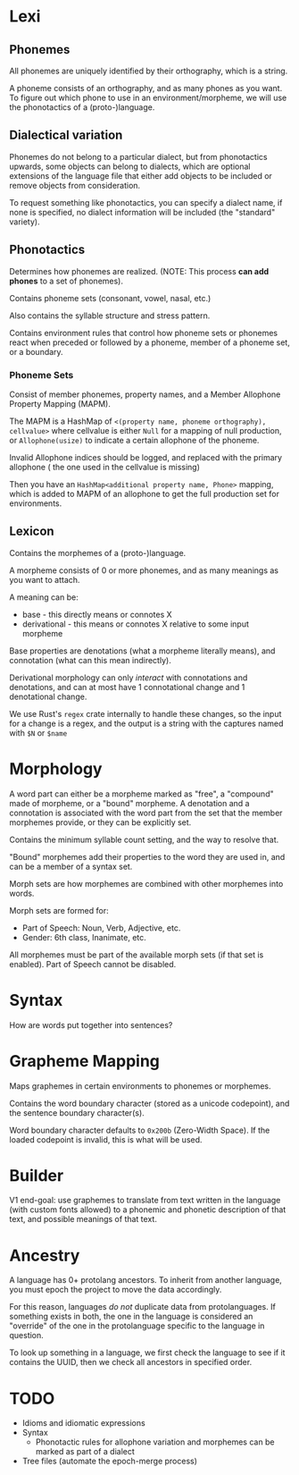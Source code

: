 # Lexi

## Phonemes

All phonemes are uniquely identified by their orthography,
which is a string.

A phoneme consists of an orthography, and as many phones as you want.
To figure out which phone to use in an environment/morpheme, we will use the phonotactics
of a (proto-)language.

## Dialectical variation

Phonemes do not belong to a particular dialect, but
from phonotactics upwards, some objects can belong to dialects, which
are optional extensions of the language file that either add objects
to be included or remove objects from consideration.

To request something like phonotactics, you can specify a dialect name, if none is specified, no dialect information will be included
(the "standard" variety).

## Phonotactics

Determines how phonemes are realized. (NOTE:
This process **can add phones** to a set of phonemes).

Contains phoneme sets (consonant, vowel, nasal, etc.)

Also contains the syllable structure and stress pattern.

Contains environment rules that control how phoneme sets or phonemes
react when preceded or followed by a phoneme, member of a phoneme set, or a
boundary.

### Phoneme Sets

Consist of member phonemes, property names, and a Member Allophone
Property Mapping (MAPM).

The MAPM is a HashMap of `<(property name, phoneme orthography), cellvalue>`
where cellvalue is either `Null` for a mapping of null production,
or `Allophone(usize)` to indicate a certain allophone of the phoneme.

Invalid Allophone indices should be logged, and replaced with the primary allophone (
the one used in the cellvalue is missing)

Then you have an `HashMap<additional property name, Phone>` mapping, which
is added to MAPM of an allophone to get the full production set for environments.

## Lexicon

Contains the morphemes of a (proto-)language.

A morpheme consists of 0 or more phonemes, and as many
meanings as you want to attach.

A meaning can be:
- base - this directly means or connotes X
- derivational - this means or connotes X relative to some input morpheme

Base properties are denotations (what a morpheme literally means),
and connotation (what can this mean indirectly).

Derivational morphology can only *interact* with connotations and denotations,
and can at most have 1 connotational change and 1 denotational change.

We use Rust's `regex` crate internally to handle these changes, so the input for a change is
a regex, and the output is a string with the captures named with `$N` or `$name`

# Morphology

A word part can either be a morpheme marked as "free",
a "compound" made of morpheme,
or a "bound" morpheme. A denotation and a connotation
is associated with the word part from the set that the member morphemes
provide, or they can be explicitly set.

Contains the minimum syllable count setting, and the way to resolve that.

"Bound" morphemes add their properties to the word they are used in, and
can be a member of a syntax set.

Morph sets are how morphemes are combined with other morphemes into words.

Morph sets are formed for:
- Part of Speech: Noun, Verb, Adjective, etc.
- Gender: 6th class, Inanimate, etc.

All morphemes must be part of the available morph sets (if that set is enabled).
Part of Speech cannot be disabled.

# Syntax

How are words put together into sentences?

# Grapheme Mapping

Maps graphemes in certain environments to phonemes or morphemes.

Contains the word boundary character (stored as a unicode codepoint),
and the sentence boundary  character(s).

Word boundary character defaults to `0x200b` (Zero-Width Space).
If the loaded codepoint is invalid, this is what will be used.

# Builder

V1 end-goal: use graphemes to translate from text written in the language
(with custom fonts allowed) to a phonemic and phonetic description
of that text, and possible meanings of that text.

# Ancestry

A language has 0+ protolang ancestors. To inherit from another language, you
must epoch the project to move the data accordingly.

For this reason, languages *do not* duplicate data from protolanguages.
If something exists in both, the one in the language is considered an "override" of the one in the protolanguage specific to the language in question.

To look up something in a language, we first check the language to see if it contains the UUID, then we check all ancestors in specified order.

# TODO

- Idioms and idiomatic expressions
- Syntax
  - Phonotactic rules for allophone variation and morphemes can be marked as part of a dialect
- Tree files (automate the epoch-merge process)
